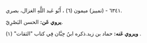 ٦٣٤١ - (تمييز) ميمون (٦) ، أَبُو عَبد اللَّهِ الغزال، بصري.

**يروي عَن:** الحسن البَصْرِيّ.

**ويروي عَنه:** حماد بن زيد.ذكره ابنُ حِبَّان فِي كتاب "الثقات" (١) .